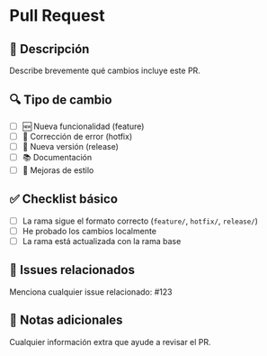# Pull Request

## 📝 Descripción
Describe brevemente qué cambios incluye este PR.

## 🔍 Tipo de cambio
- [ ] 🆕 Nueva funcionalidad (feature)
- [ ] 🐛 Corrección de error (hotfix)
- [ ] 🚀 Nueva versión (release)
- [ ] 📚 Documentación
- [ ] 🎨 Mejoras de estilo

## ✅ Checklist básico
- [ ] La rama sigue el formato correcto (`feature/`, `hotfix/`, `release/`)
- [ ] He probado los cambios localmente
- [ ] La rama está actualizada con la rama base

## 🔗 Issues relacionados
Menciona cualquier issue relacionado: #123

## 📝 Notas adicionales
Cualquier información extra que ayude a revisar el PR.